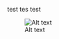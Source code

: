 
test tes test

<figure>
<img src="G:/My%20Drive/R/shiny%20apps/chatbot/full_app.png"
alt="Alt text" />
<figcaption aria-hidden="true">Alt text</figcaption>
</figure>
